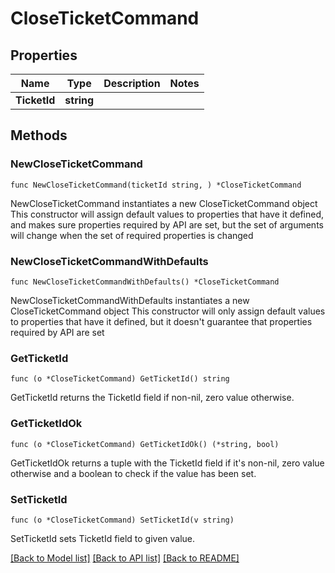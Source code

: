# CloseTicketCommand

## Properties

Name | Type | Description | Notes
------------ | ------------- | ------------- | -------------
**TicketId** | **string** |  | 

## Methods

### NewCloseTicketCommand

`func NewCloseTicketCommand(ticketId string, ) *CloseTicketCommand`

NewCloseTicketCommand instantiates a new CloseTicketCommand object
This constructor will assign default values to properties that have it defined,
and makes sure properties required by API are set, but the set of arguments
will change when the set of required properties is changed

### NewCloseTicketCommandWithDefaults

`func NewCloseTicketCommandWithDefaults() *CloseTicketCommand`

NewCloseTicketCommandWithDefaults instantiates a new CloseTicketCommand object
This constructor will only assign default values to properties that have it defined,
but it doesn't guarantee that properties required by API are set

### GetTicketId

`func (o *CloseTicketCommand) GetTicketId() string`

GetTicketId returns the TicketId field if non-nil, zero value otherwise.

### GetTicketIdOk

`func (o *CloseTicketCommand) GetTicketIdOk() (*string, bool)`

GetTicketIdOk returns a tuple with the TicketId field if it's non-nil, zero value otherwise
and a boolean to check if the value has been set.

### SetTicketId

`func (o *CloseTicketCommand) SetTicketId(v string)`

SetTicketId sets TicketId field to given value.



[[Back to Model list]](../README.md#documentation-for-models) [[Back to API list]](../README.md#documentation-for-api-endpoints) [[Back to README]](../README.md)


